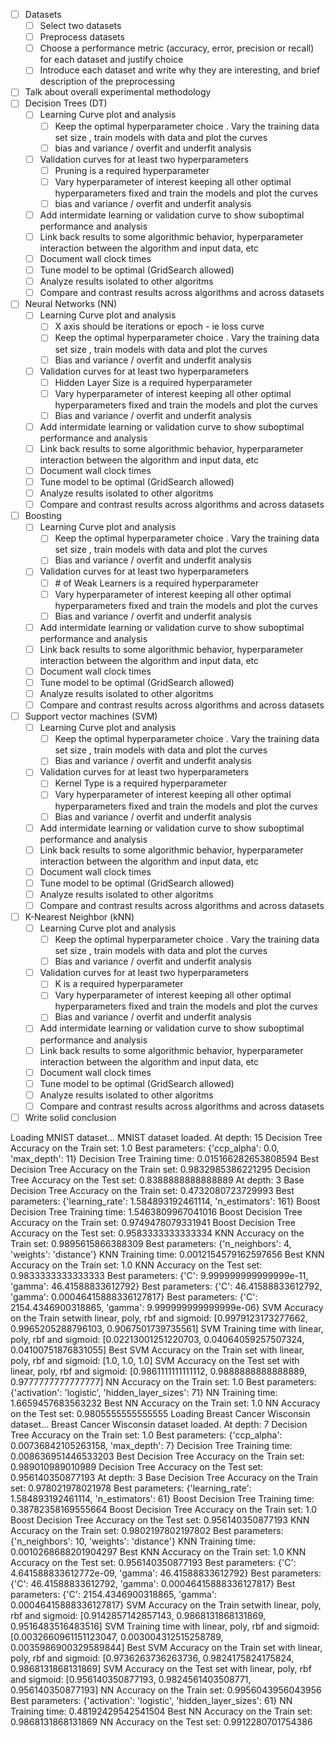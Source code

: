 - [ ] Datasets
    - [ ] Select two datasets
    - [ ] Preprocess datasets
    - [ ] Choose a performance metric (accuracy, error, precision or recall) for each dataset and justify choice
    - [ ] Introduce each dataset and write why they are interesting, and brief description of the preprocessing
- [ ] Talk about overall experimental methodology
- [ ] Decision Trees (DT)
    - [ ] Learning Curve plot and analysis
        - [ ] Keep the optimal hyperparameter choice . Vary the training data set size , train models with data and plot the curves
        - [ ] bias and variance / overfit and underfit analysis
    - [ ] Validation curves for at least two hyperparameters
        - [ ] Pruning is a required hyperparameter
        - [ ] Vary hyperparameter of interest keeping all other optimal hyperparameters fixed and train the models and plot the curves 
        - [ ] bias and variance / overfit and underfit analysis
    - [ ] Add intermidate learning or validation curve to show suboptimal performance and analysis
    - [ ] Link back results to some algorithmic behavior, hyperparameter interaction between the algorithm and input data, etc
    - [ ] Document wall clock times
    - [ ] Tune model to be optimal (GridSearch allowed)
    - [ ] Analyze results isolated to other algoritms
    - [ ] Compare and contrast results across algorithms and across datasets
- [ ] Neural Networks (NN)
    - [ ] Learning Curve plot and analysis
        - [ ] X axis should be iterations or epoch - ie loss curve
        - [ ] Keep the optimal hyperparameter choice . Vary the training data set size , train models with data and plot the curves
        - [ ] Bias and variance / overfit and underfit analysis
    - [ ] Validation curves for at least two hyperparameters
        - [ ] Hidden Layer Size is a required hyperparameter
        - [ ] Vary hyperparameter of interest keeping all other optimal hyperparameters fixed and train the models and plot the curves 
        - [ ] Bias and variance / overfit and underfit analysis
    - [ ] Add intermidate learning or validation curve to show suboptimal performance and analysis
    - [ ] Link back results to some algorithmic behavior, hyperparameter interaction between the algorithm and input data, etc
    - [ ] Document wall clock times
    - [ ] Tune model to be optimal (GridSearch allowed)
    - [ ] Analyze results isolated to other algoritms
    - [ ] Compare and contrast results across algorithms and across datasets
- [ ] Boosting
    - [ ] Learning Curve plot and analysis
        - [ ] Keep the optimal hyperparameter choice . Vary the training data set size , train models with data and plot the curves
        - [ ] Bias and variance / overfit and underfit analysis
    - [ ] Validation curves for at least two hyperparameters
        - [ ] \# of Weak Learners is a required hyperparameter
        - [ ] Vary hyperparameter of interest keeping all other optimal hyperparameters fixed and train the models and plot the curves 
        - [ ] Bias and variance / overfit and underfit analysis
    - [ ] Add intermidate learning or validation curve to show suboptimal performance and analysis
    - [ ] Link back results to some algorithmic behavior, hyperparameter interaction between the algorithm and input data, etc
    - [ ] Document wall clock times
    - [ ] Tune model to be optimal (GridSearch allowed)
    - [ ] Analyze results isolated to other algoritms
    - [ ] Compare and contrast results across algorithms and across datasets
- [ ] Support vector machines (SVM)
    - [ ] Learning Curve plot and analysis
        - [ ] Keep the optimal hyperparameter choice . Vary the training data set size , train models with data and plot the curves
        - [ ] Bias and variance / overfit and underfit analysis
    - [ ] Validation curves for at least two hyperparameters
        - [ ] Kernel Type is a required hyperparameter
        - [ ] Vary hyperparameter of interest keeping all other optimal hyperparameters fixed and train the models and plot the curves 
        - [ ] Bias and variance / overfit and underfit analysis
    - [ ] Add intermidate learning or validation curve to show suboptimal performance and analysis
    - [ ] Link back results to some algorithmic behavior, hyperparameter interaction between the algorithm and input data, etc
    - [ ] Document wall clock times
    - [ ] Tune model to be optimal (GridSearch allowed)
    - [ ] Analyze results isolated to other algoritms
    - [ ] Compare and contrast results across algorithms and across datasets
- [ ] K-Nearest Neighbor (kNN)
    - [ ] Learning Curve plot and analysis
        - [ ] Keep the optimal hyperparameter choice . Vary the training data set size , train models with data and plot the curves
        - [ ] Bias and variance / overfit and underfit analysis
    - [ ] Validation curves for at least two hyperparameters
        - [ ] K is a required hyperparameter
        - [ ] Vary hyperparameter of interest keeping all other optimal hyperparameters fixed and train the models and plot the curves 
        - [ ] Bias and variance / overfit and underfit analysis
    - [ ] Add intermidate learning or validation curve to show suboptimal performance and analysis
    - [ ] Link back results to some algorithmic behavior, hyperparameter interaction between the algorithm and input data, etc
    - [ ] Document wall clock times
    - [ ] Tune model to be optimal (GridSearch allowed)
    - [ ] Analyze results isolated to other algoritms
    - [ ] Compare and contrast results across algorithms and across datasets
- [ ] Write solid conclusion

Loading MNIST dataset...
MNIST dataset loaded.
At depth: 15
Decision Tree Accuracy on the Train set:  1.0
Best parameters: {'ccp_alpha': 0.0, 'max_depth': 11}
Decision Tree Training time: 0.015166282653808594
Best Decision Tree Accuracy on the Train set:  0.9832985386221295
Decision Tree Accuracy on the Test set:  0.8388888888888889
At depth: 3
Base Decision Tree Accuracy on the Train set:  0.4732080723729993
Best parameters: {'learning_rate': 1.584893192461114, 'n_estimators': 161}
Boost Decision Tree Training time: 1.5463809967041016
Boost Decision Tree Accuracy on the Train set:  0.9749478079331941
Boost Decision Tree Accuracy on the Test set:  0.9583333333333334
KNN Accuracy on the Train set:  0.9895615866388309
Best parameters: {'n_neighbors': 4, 'weights': 'distance'}
KNN Training time: 0.0012154579162597656
Best KNN Accuracy on the Train set:  1.0
KNN Accuracy on the Test set:  0.9833333333333333
Best parameters: {'C': 9.999999999999999e-11, 'gamma': 46.41588833612792}
Best parameters: {'C': 46.41588833612792, 'gamma': 0.00046415888336127817}
Best parameters: {'C': 2154.4346900318865, 'gamma': 9.999999999999999e-06}
SVM Accuracy on the Train setwith linear, poly, rbf and sigmoid:  [0.9979123173277662, 0.9965205288796103, 0.9067501739735561]
SVM Training time with linear, poly, rbf and sigmoid: [0.02213001251220703, 0.04064059257507324, 0.04100751876831055]
Best SVM Accuracy on the Train set with linear, poly, rbf and sigmoid:  [1.0, 1.0, 1.0]
SVM Accuracy on the Test set with linear, poly, rbf and sigmoid:  [0.9861111111111112, 0.9888888888888889, 0.9777777777777777]
NN Accuracy on the Train set:  1.0
Best parameters: {'activation': 'logistic', 'hidden_layer_sizes': 71}
NN Training time: 1.6659457683563232
Best NN Accuracy on the Train set:  1.0
NN Accuracy on the Test set:  0.9805555555555555
Loading Breast Cancer Wisconsin dataset...
Breast Cancer Wisconsin dataset loaded.
At depth: 7
Decision Tree Accuracy on the Train set:  1.0
Best parameters: {'ccp_alpha': 0.00736842105263158, 'max_depth': 7}
Decision Tree Training time: 0.008636951446533203
Best Decision Tree Accuracy on the Train set:  0.989010989010989
Decision Tree Accuracy on the Test set:  0.956140350877193
At depth: 3
Base Decision Tree Accuracy on the Train set:  0.978021978021978
Best parameters: {'learning_rate': 1.584893192461114, 'n_estimators': 61}
Boost Decision Tree Training time: 0.38782358169555664
Boost Decision Tree Accuracy on the Train set:  1.0
Boost Decision Tree Accuracy on the Test set:  0.956140350877193
KNN Accuracy on the Train set:  0.9802197802197802
Best parameters: {'n_neighbors': 10, 'weights': 'distance'}
KNN Training time: 0.0010268688201904297
Best KNN Accuracy on the Train set:  1.0
KNN Accuracy on the Test set:  0.956140350877193
Best parameters: {'C': 4.641588833612772e-09, 'gamma': 46.41588833612792}
Best parameters: {'C': 46.41588833612792, 'gamma': 0.00046415888336127817}
Best parameters: {'C': 2154.4346900318865, 'gamma': 0.00046415888336127817}
SVM Accuracy on the Train setwith linear, poly, rbf and sigmoid:  [0.9142857142857143, 0.9868131868131869, 0.9516483516483516]
SVM Training time with linear, poly, rbf and sigmoid: [0.0032660961151123047, 0.003004312515258789, 0.0035986900329589844]
Best SVM Accuracy on the Train set with linear, poly, rbf and sigmoid:  [0.9736263736263736, 0.9824175824175824, 0.9868131868131869]
SVM Accuracy on the Test set with linear, poly, rbf and sigmoid:  [0.956140350877193, 0.9824561403508771, 0.956140350877193]
NN Accuracy on the Train set:  0.9956043956043956
Best parameters: {'activation': 'logistic', 'hidden_layer_sizes': 61}
NN Training time: 0.48192429542541504
Best NN Accuracy on the Train set:  0.9868131868131869
NN Accuracy on the Test set:  0.9912280701754386
